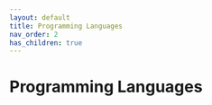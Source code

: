 ```yaml
---
layout: default
title: Programming Languages
nav_order: 2
has_children: true
---
```


# Programming Languages

